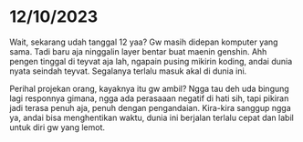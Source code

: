 # 12/10/2023
Wait, sekarang udah tanggal 12 yaa? Gw masih didepan komputer yang sama. Tadi baru aja ninggalin layer bentar buat maenin genshin. Ahh pengen tinggal di teyvat aja lah, ngapain pusing mikirin koding, andai dunia nyata seindah teyvat. Segalanya terlalu masuk akal di dunia ini.

Perihal projekan orang, kayaknya itu gw ambil? Ngga tau deh uda bingung lagi responnya gimana, ngga ada perasaaan negatif di hati sih, tapi pikiran jadi terasa penuh aja, penuh dengan pengandaian. Kira-kira sanggup ngga ya, andai bisa menghentikan waktu, dunia ini berjalan terlalu cepat dan labil untuk diri gw yang lemot.